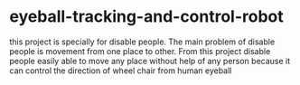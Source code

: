 # eyeball-tracking-and-control-robot
this project is specially for disable people. The main problem of disable people is movement from one place to other. From this project disable people easily able to move any place without help of any person because it can control the direction of wheel chair from human eyeball
